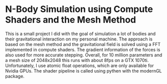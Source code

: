 # N-Body Simulation using Compute Shaders and the Mesh Method

This is a small project I did with the goal of simulation a lot of bodies and their gravitational interaction on my personal machine. The approach is based on the mesh method and the gravitational field is solved using a FFT implemented in compute shaders. The gradient information of the forces is also used for more accurate stepping.
Overall, for 10 million parameters and a mesh size of 2048x2048 this runs with about 8fps on a GTX 1070ti. Unfortunately, I use atomic float operations, which are only available for Nvidia GPUs.
The shader pipeline is called using pythen with the modernGL package.
